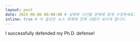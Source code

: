 ```yaml
---
layout: post
date: 2025-06-06 00:00:00 # 날짜와 시간을 현재에 맞게 수정하세요.
inline: true # 이 옵션은 뉴스 목록에 전체 내용이 보이게 합니다.
---
```


I successfully defended my Ph.D. defense!
